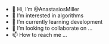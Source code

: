 - 👋 Hi, I’m @AnastasiosMiller
- 👀 I’m interested in algorithms
- 🌱 I’m currently learning development
- 💞️ I’m looking to collaborate on ...
- 📫 How to reach me ...

<!---
AnastasiosMiller/AnastasiosMiller is a ✨ special ✨ repository because its `README.md` (this file) appears on your GitHub profile.
You can click the Preview link to take a look at your changes.
--->
